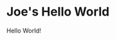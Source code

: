 <!DOCTYPE html>
<html>
  <head>
    <meta charset="utf-8">
    <title>Hello World</title>
  </head>
  <body>
    <h1>Joe's Hello World</h1>
    <p>Hello World!</p>
  </body>
</html>
